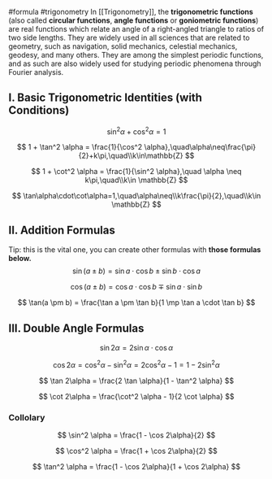#formula #trigonometry
In [[Trigonometry]], the **trigonometric functions** (also called **circular functions**, **angle functions** or **goniometric functions**) are real functions which relate an angle of a right-angled triangle to ratios of two side lengths. They are widely used in all sciences that are related to geometry, such as navigation, solid mechanics, celestial mechanics, geodesy, and many others. They are among the simplest periodic functions, and as such are also widely used for studying periodic phenomena through Fourier analysis.

## I. Basic Trigonometric Identities (with Conditions)

$$
\sin^2 \alpha + \cos^2 \alpha = 1
$$

$$
1 + \tan^2 \alpha = \frac{1}{\cos^2 \alpha},\quad\alpha\neq\frac{\pi}{2}+k\pi,\quad\\k\in\mathbb{Z}
$$

$$
1 + \cot^2 \alpha = \frac{1}{\sin^2 \alpha},\quad \alpha \neq k\pi,\quad\\k\in \mathbb{Z}
$$

$$
\tan\alpha\cdot\cot\alpha=1,\quad\alpha\neq\\k\frac{\pi}{2},\quad\\k\in \mathbb{Z}
$$


## II. Addition Formulas
Tip: this is the vital one, you can create other formulas with **those formulas below.**
$$
\sin(a \pm b) = \sin a \cdot \cos b \pm \sin b \cdot \cos a
$$

$$
\cos(a \pm b) = \cos a \cdot \cos b \mp \sin a \cdot \sin b
$$

$$
\tan(a \pm b) = \frac{\tan a \pm \tan b}{1 \mp \tan a \cdot \tan b}
$$

## III. Double Angle Formulas
$$
\sin 2\alpha = 2 \sin \alpha \cdot \cos \alpha
$$

$$
\cos 2\alpha = \cos^2 \alpha - \sin^2 \alpha
			= 2 \cos^2 \alpha - 1 
			= 1 - 2 \sin^2 \alpha
$$

$$
\tan 2\alpha = \frac{2 \tan \alpha}{1 - \tan^2 \alpha}
$$

$$
\cot 2\alpha = \frac{\cot^2 \alpha - 1}{2 \cot \alpha}
$$
### Collolary

$$
\sin^2 \alpha = \frac{1 - \cos 2\alpha}{2}
$$

$$
\cos^2 \alpha = \frac{1 + \cos 2\alpha}{2}
$$

$$
\tan^2 \alpha = \frac{1 - \cos 2\alpha}{1 + \cos 2\alpha}
$$


